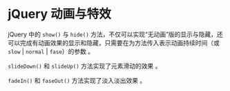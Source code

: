 # jQuery 动画与特效

jQuery 中的 `show()` 与 `hide()` 方法，不仅可以实现“无动画”版的显示与隐藏，还可以完成有动画效果的显示和隐藏，只需要在为方法传入表示动画持续时间（或 `slow` | `normal` | `fase`）的参数 。

`slideDown()` 和 `slideUp()` 方法实现了元素滑动的效果 。

`fadeIn()` 和 `faseOut()` 方法实现了淡入淡出效果 。